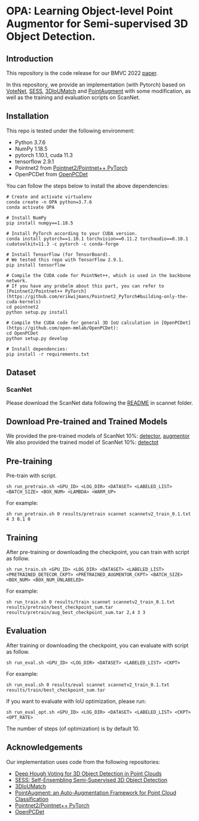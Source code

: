# OPA: Learning Object-level Point Augmentor for Semi-supervised 3D Object Detection.

## Introduction

This repository is the code release for our BMVC 2022 [paper](https://reurl.cc/3Y0bZ9).

In this repository, we provide an implementation (with Pytorch) based on [VoteNet](https://github.com/facebookresearch/votenet), [SESS](https://github.com/Na-Z/sess), [3DIoUMatch](https://github.com/THU17cyz/3DIoUMatch) and [PointAugment](https://github.com/liruihui/PointAugment) with some modification, as well as the training and evaluation scripts on ScanNet.

## Installation
This repo is tested under the following environment:
- Python 3.7.6
- NumPy 1.18.5
- pytorch 1.10.1, cuda 11.3
- tensorflow 2.9.1
- Pointnet2 from [Pointnet2/Pointnet++ PyTorch](https://github.com/erikwijmans/Pointnet2_PyTorch)
- OpenPCDet from [OpenPCDet](https://github.com/open-mmlab/OpenPCDet)

You can follow the steps below to install the above dependencies:
```
# Create and activate virtualenv
conda create -n OPA python=3.7.6
conda activate OPA

# Install NumPy
pip install numpy==1.18.5

# Install PyTorch according to your CUDA version.
conda install pytorch==1.10.1 torchvision==0.11.2 torchaudio==0.10.1 cudatoolkit=11.3 -c pytorch -c conda-forge

# Install TensorFlow (for TensorBoard).
# We tested this repo with TensorFlow 2.9.1.
pip install tensorflow

# Compile the CUDA code for PointNet++, which is used in the backbone network.
# If you have any probelm about this part, you can refer to [Pointnet2/Pointnet++ PyTorch](https://github.com/erikwijmans/Pointnet2_PyTorch#building-only-the-cuda-kernels)
cd pointnet2
python setup.py install

# Compile the CUDA code for general 3D IoU calculation in [OpenPCDet](https://github.com/open-mmlab/OpenPCDet):
cd OpenPCDet
python setup.py develop

# Install dependencies:
pip install -r requirements.txt
```

## Dataset
### ScanNet
Please download the ScanNet data following the [README](https://github.com/nomiaro/OPA/blob/main/scannet/README.md) in scannet folder.

## Download Pre-trained and Trained Models
We provided the pre-trained models of ScanNet 10%:
[detector](https://drive.google.com/file/d/1Nn3kIaIpA3LISA8ccuf6Sbg5vT0unljb/view?usp=sharing), [augmentor](https://drive.google.com/file/d/1S1zqB3Cr57TZGZVg7QlH11FODlxjhf1P/view?usp=sharing)
We also provided the trained model of ScanNet 10%:
[detectot](https://drive.google.com/file/d/1T_7WDrMFQKMLk5lP7gCj8QA8hR2JpZdO/view?usp=sharing)

## Pre-training
Pre-train with script.
```
sh run_pretrain.sh <GPU_ID> <LOG_DIR> <DATASET> <LABELED_LIST> <BATCH_SIZE> <BOX_NUM> <LAMBDA> <WARM_UP>
```
For example:
```
sh run_pretrain.sh 0 results/pretrain scannet scannetv2_train_0.1.txt 4 3 0.1 0
```

## Training
After pre-training or downloading the checkpoint, you can train with script as follow.
```
sh run_train.sh <GPU_ID> <LOG_DIR> <DATASET> <LABELED_LIST> <PRETRAINED_DETECOR_CKPT> <PRETRAINED_AUGMENTOR_CKPT> <BATCH_SIZE> <BOX_NUM> <BOX_NUM_UNLABELED>
```
For example:
```
sh run_train.sh 0 results/train scannet scannetv2_train_0.1.txt results/pretrain/best_checkpoint_sum.tar results/pretrain/aug_best_checkpoint_sum.tar 2,4 3 3
```

## Evaluation
After training or downloading the checkpoint, you can evaluate with script as follow.
```
sh run_eval.sh <GPU_ID> <LOG_DIR> <DATASET> <LABELED_LIST> <CKPT>
```
For example:
```
sh run_eval.sh 0 results/eval scannet scannetv2_train_0.1.txt results/train/best_checkpoint_sum.tar
```
If you want to evaluate with IoU optimization, please run:
```
sh run_eval_opt.sh <GPU_ID> <LOG_DIR> <DATASET> <LABELED_LIST> <CKPT> <OPT_RATE>
```
The number of steps (of optimization) is by default 10.

## Acknowledgements
Our implementation uses code from the following repositories:
- [Deep Hough Voting for 3D Object Detection in Point Clouds](https://github.com/facebookresearch/votenet)
- [SESS: Self-Ensembling Semi-Supervised 3D Object Detection](https://github.com/Na-Z/sess)
- [3DIoUMatch](https://github.com/THU17cyz/3DIoUMatch)
- [PointAugment: an Auto-Augmentation Framework for Point Cloud Classification](https://github.com/liruihui/PointAugment)
- [Pointnet2/Pointnet++ PyTorch](https://github.com/erikwijmans/Pointnet2_PyTorch)
- [OpenPCDet](https://github.com/open-mmlab/OpenPCDet)
